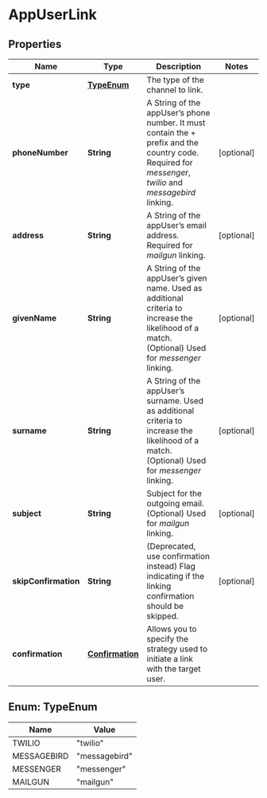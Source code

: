 
# AppUserLink

## Properties
Name | Type | Description | Notes
------------ | ------------- | ------------- | -------------
**type** | [**TypeEnum**](#TypeEnum) | The type of the channel to link. | 
**phoneNumber** | **String** | A String of the appUser’s phone number. It must contain the + prefix and the country code. Required for *messenger*, *twilio* and *messagebird* linking.  |  [optional]
**address** | **String** | A String of the appUser’s email address. Required for *mailgun* linking.  |  [optional]
**givenName** | **String** | A String of the appUser’s given name. Used as additional criteria to increase the likelihood of a match. (Optional) Used for *messenger* linking.  |  [optional]
**surname** | **String** | A String of the appUser’s surname. Used as additional criteria to increase the likelihood of a match. (Optional) Used for *messenger* linking.  |  [optional]
**subject** | **String** | Subject for the outgoing email. (Optional) Used for *mailgun* linking.  |  [optional]
**skipConfirmation** | **String** | (Deprecated, use confirmation instead) Flag indicating if the linking confirmation should be skipped. |  [optional]
**confirmation** | [**Confirmation**](Confirmation.md) | Allows you to specify the strategy used to initiate a link with the target user. | 


<a name="TypeEnum"></a>
## Enum: TypeEnum
Name | Value
---- | -----
TWILIO | &quot;twilio&quot;
MESSAGEBIRD | &quot;messagebird&quot;
MESSENGER | &quot;messenger&quot;
MAILGUN | &quot;mailgun&quot;



